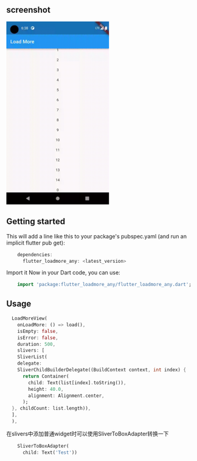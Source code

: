 <!-- 
This README describes the package. If you publish this package to pub.dev,
this README's contents appear on the landing page for your package.

For information about how to write a good package README, see the guide for
[writing package pages](https://dart.dev/guides/libraries/writing-package-pages). 

For general information about developing packages, see the Dart guide for
[creating packages](https://dart.dev/guides/libraries/create-library-packages)
and the Flutter guide for
[developing packages and plugins](https://flutter.dev/developing-packages). 
-->

## screenshot

<img width="270" height="480" src="https://github.com/HiFlutter/load_more/blob/master/iamges/device-2022-01-20-143856.gif"/>

## Getting started

This will add a line like this to your package's pubspec.yaml (and run an implicit flutter pub get):
```dart
    dependencies:
      flutter_loadmore_any: <latest_version>
```
Import it
Now in your Dart code, you can use:
```dart
    import 'package:flutter_loadmore_any/flutter_loadmore_any.dart';
```

## Usage

```dart
  LoadMoreView(
    onLoadMore: () => load(), 
    isEmpty: false,
    isError: false,
    duration: 500,
    slivers: [
    SliverList(
    delegate:
    SliverChildBuilderDelegate((BuildContext context, int index) {
      return Container(
        child: Text(list[index].toString()),
        height: 40.0,
        alignment: Alignment.center,
      );
  }, childCount: list.length)),
  ],
  ),
```
在slivers中添加普通widget时可以使用SliverToBoxAdapter转换一下
```dart
    SliverToBoxAdapter(
      child: Text('Test'))
```


